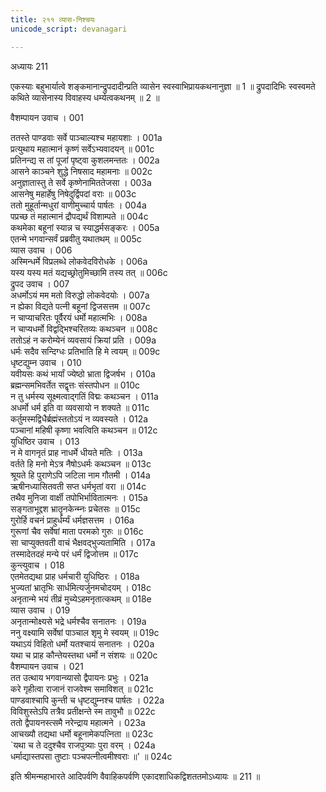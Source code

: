 ```yaml
---
title: २११ व्यास-निश्चयः
unicode_script: devanagari

---
```



अध्यायः 211

एकस्याः बहुभार्यात्वे शङ्कमानान्द्रुपदादीन्प्रति व्यासेन स्वस्वाभिप्रायकथनानुज्ञा ॥ 1 ॥ द्रुपदादिभिः स्वस्वमते कथिते व्यासेनास्य विवाहस्य धर्म्यत्वकथनम् ॥ 2 ॥

वैशम्पायन उवाच ।	001  

ततस्ते पाण्डवाः सर्वे पाञ्चाल्यश्च महायशाः ।	001a  
प्रत्युथाय महात्मानं कृष्णं सर्वेऽभ्यवादयन् ॥	001c  
प्रतिनन्द्य स तां पूजां पृष्ट्वा कुशलमन्ततः ।	002a  
आसने काञ्चने शुद्धे निषसाद महामनाः ॥	002c  
अनुज्ञातास्तु ते सर्वे कृष्णेनामिततेजसा ।	003a  
आसनेषु महार्हेषु निषेदुर्द्विपदां वराः ॥	003c  
ततो मुहूर्तान्मधुरां वाणीमुच्चार्य पार्षतः ।	004a  
पप्रच्छ तं महात्मानं द्रौपद्यर्थं विशाम्पते ॥	004c  
कथमेका बहूनां स्यान्न च स्याद्धर्मसङ्करः ।	005a  
एतन्मे भगवान्सर्वं प्रब्रवीतु यथातथम् ॥	005c  
व्यास उवाच ।	006  
अस्मिन्धर्मे विप्रलब्धे लोकवेदविरोधके ।	006a  
यस्य यस्य मतं यद्यच्छ्रोतुमिच्छामि तस्य तत् ॥	006c  
द्रुपद उवाच ।	007  
अधर्मोऽयं मम मतो विरुद्धो लोकवेदयोः ।	007a  
न ह्येका विद्यते पत्नी बहूनां द्विजसत्तम ॥	007c  
न चाप्याचरितः पूर्वैरयं धर्मो महात्मभिः ।	008a  
न चाप्यधर्मो विद्वद्भिश्चरितव्यः कथञ्चन ॥	008c  
ततोऽहं न करोम्येनं व्यवसायं क्रियां प्रति ।	009a  
धर्मः सदैव सन्दिग्धः प्रतिभाति हि मे त्वयम् ॥	009c  
धृष्टद्युम्न उवाच ।	010  
यवीयसः कथं भार्यां ज्येष्ठो भ्राता द्विजर्षभ ।	010a  
ब्रह्मन्समभिवर्तेत सद्वृत्तः संस्तपोधन ॥	010c  
न तु धर्मस्य सूक्ष्मत्वाद्गतिं विद्मः कथञ्चन ।	011a  
अधर्मो धर्म इति वा व्यवसायो न शक्यते ॥	011c  
कर्तुमस्मद्विधैर्ब्रह्मंस्ततोऽयं न व्यवस्यते ।	012a  
पञ्चानां महिषी कृष्णा भवत्विति कथञ्चन ॥	012c  
युधिष्ठिर उवाच ।	013  
न मे वागनृतं प्राह नाधर्मे धीयते मतिः ।	013a  
वर्तते हि मनो मेऽत्र नैषोऽधर्मः कथञ्चन ॥	013c  
श्रूयते हि पुराणेऽपि जटिला नाम गौतमी ।	014a  
ऋषीनध्यासितवती सप्त धर्मभृतां वरा ॥	014c  
तथैव मुनिजा वार्क्षी तपोभिर्भावितात्मनः ।	015a  
सङ्गताभूद्दश भ्रातॄनकेन्म्नः प्रचेतसः ॥	015c  
गुरोर्हि वचनं प्राहुर्धर्म्यं धर्मज्ञसत्तम ।	016a  
गुरूणां चैव सर्वेषां माता परमको गुरुः ॥	016c  
सा चाप्युक्तवती वाचं भैक्षवद्भुज्यतामिति ।	017a  
तस्मादेतदहं मन्ये परं धर्मं द्विजोत्तम ॥	017c  
कुन्त्युवाच ।	018  
एतमेतद्यथा प्राह धर्मचारी युधिष्ठिरः ।	018a  
भुज्यतां भ्रातृभिः सार्धमित्यर्जुनमचोदयम् ।	018c  
अनृतान्मे भयं तीव्रं मुच्येऽहमनृतात्कथम् ॥	018e  
व्यास उवाच ।	019  
अनृतान्मोक्ष्यसे भद्रे धर्मश्चैव सनातनः ।	019a  
ननु वक्ष्यामि सर्वेषां पाञ्चाल शृमु मे स्वयम् ॥	019c  
यथाऽयं विहितो धर्मो यतश्चायं सनातनः ।	020a  
यथा च प्राह कौन्तेयस्तथा धर्मो न संशयः ॥	020c  
वैशम्पायन उवाच ।	021  
तत उत्थाय भगवान्व्यासो द्वैपायनः प्रभुः ।	021a  
करे गृहीत्वा राजानं राजवेश्म समाविशत् ॥	021c  
पाण्डवाश्चापि कुन्ती च धृष्टद्युम्नश्च पार्षतः ।	022a  
विविशुस्तेऽपि तत्रैव प्रतीक्षन्ते स्म तावुभौ ॥	022c  
ततो द्वैपायनस्त्समै नरेन्द्राय महात्मने ।	023a  
आचख्यौ तद्यथा धर्मो बहूनामेकपत्निता ॥	023c  
`यथा च ते ददुश्चैव राजपुत्र्याः पुरा वरम् ।	024a  
धर्माद्यास्तपसा तुष्टाः पञ्चपत्नीत्वमीश्वराः ॥' ॥	024c  

इति श्रीमन्महाभारते आदिपर्वणि वैवाहिकपर्वणि एकादशाधिकद्विशततमोऽध्यायः ॥ 211 ॥